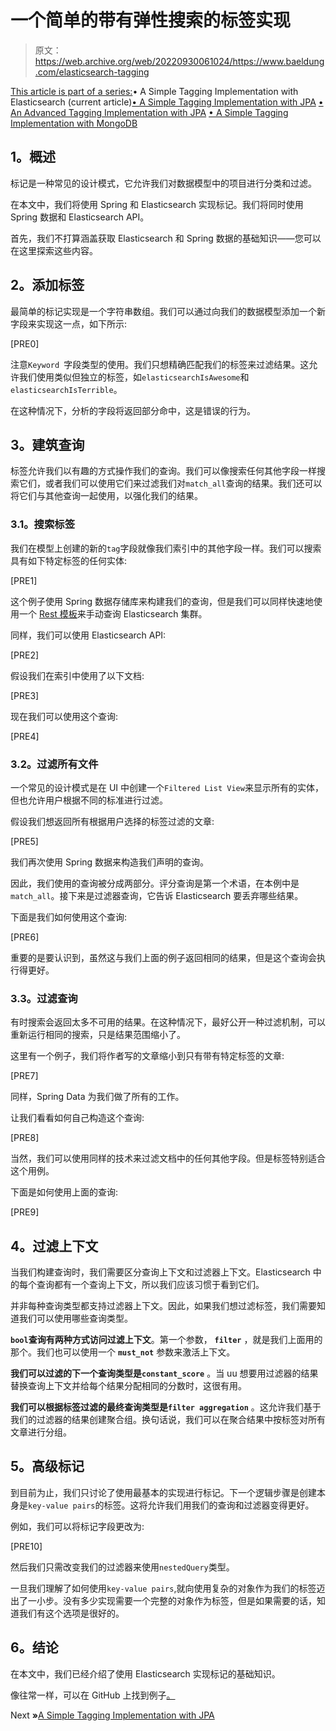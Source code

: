 # 一个简单的带有弹性搜索的标签实现

> 原文：<https://web.archive.org/web/20220930061024/https://www.baeldung.com/elasticsearch-tagging>

[This article is part of a series:](javascript:void(0);)• A Simple Tagging Implementation with Elasticsearch (current article)[• A Simple Tagging Implementation with JPA](/web/20220630140827/https://www.baeldung.com/jpa-tagging)
[• An Advanced Tagging Implementation with JPA](/web/20220630140827/https://www.baeldung.com/jpa-tagging-advanced)
[• A Simple Tagging Implementation with MongoDB](/web/20220630140827/https://www.baeldung.com/mongodb-tagging)

## **1。概述**

标记是一种常见的设计模式，它允许我们对数据模型中的项目进行分类和过滤。

在本文中，我们将使用 Spring 和 Elasticsearch 实现标记。我们将同时使用 Spring 数据和 Elasticsearch API。

首先，我们不打算涵盖获取 Elasticsearch 和 Spring 数据的基础知识——您可以在这里探索这些内容。

## **2。添加标签**

最简单的标记实现是一个字符串数组。我们可以通过向我们的数据模型添加一个新字段来实现这一点，如下所示:

[PRE0]

注意`Keyword `字段类型的使用。我们只想精确匹配我们的标签来过滤结果。这允许我们使用类似但独立的标签，如`elasticsearchIsAwesome`和`elasticsearchIsTerrible`。

在这种情况下，分析的字段将返回部分命中，这是错误的行为。

## **3。建筑查询**

标签允许我们以有趣的方式操作我们的查询。我们可以像搜索任何其他字段一样搜索它们，或者我们可以使用它们来过滤我们对`match_all`查询的结果。我们还可以将它们与其他查询一起使用，以强化我们的结果。

### **3.1。搜索标签**

我们在模型上创建的新的`tag`字段就像我们索引中的其他字段一样。我们可以搜索具有如下特定标签的任何实体:

[PRE1]

这个例子使用 Spring 数据存储库来构建我们的查询，但是我们可以同样快速地使用一个 [Rest 模板](https://web.archive.org/web/20220630140827/https://docs.spring.io/spring/docs/3.0.x/javadoc-api/org/springframework/web/client/RestTemplate.html)来手动查询 Elasticsearch 集群。

同样，我们可以使用 Elasticsearch API:

[PRE2]

假设我们在索引中使用了以下文档:

[PRE3]

现在我们可以使用这个查询:

[PRE4]

### **3.2。过滤所有文件**

一个常见的设计模式是在 UI 中创建一个`Filtered List View`来显示所有的实体，但也允许用户根据不同的标准进行过滤。

假设我们想返回所有根据用户选择的标签过滤的文章:

[PRE5]

我们再次使用 Spring 数据来构造我们声明的查询。

因此，我们使用的查询被分成两部分。评分查询是第一个术语，在本例中是`match_all`。接下来是过滤器查询，它告诉 Elasticsearch 要丢弃哪些结果。

下面是我们如何使用这个查询:

[PRE6]

重要的是要认识到，虽然这与我们上面的例子返回相同的结果，但是这个查询会执行得更好。

### **3.3。过滤查询**

有时搜索会返回太多不可用的结果。在这种情况下，最好公开一种过滤机制，可以重新运行相同的搜索，只是结果范围缩小了。

这里有一个例子，我们将作者写的文章缩小到只有带有特定标签的文章:

[PRE7]

同样，Spring Data 为我们做了所有的工作。

让我们看看如何自己构造这个查询:

[PRE8]

当然，我们可以使用同样的技术来过滤文档中的任何其他字段。但是标签特别适合这个用例。

下面是如何使用上面的查询:

[PRE9]

## **4。过滤上下文**

当我们构建查询时，我们需要区分查询上下文和过滤器上下文。Elasticsearch 中的每个查询都有一个查询上下文，所以我们应该习惯于看到它们。

并非每种查询类型都支持过滤器上下文。因此，如果我们想过滤标签，我们需要知道我们可以使用哪些查询类型。

**`bool`查询有两种方式访问过滤上下文**。第一个参数， **`filter`** ，就是我们上面用的那个。我们也可以使用一个 **`must_not`** 参数来激活上下文。

**我们可以过滤的下一个查询类型是`constant_score`** 。当 uu 想要用过滤器的结果替换查询上下文并给每个结果分配相同的分数时，这很有用。

**我们可以根据标签过滤的最终查询类型是`filter aggregation`** 。这允许我们基于我们的过滤器的结果创建聚合组。换句话说，我们可以在聚合结果中按标签对所有文章进行分组。

## **5。高级标记**

到目前为止，我们只讨论了使用最基本的实现进行标记。下一个逻辑步骤是创建本身是`key-value pairs`的标签。这将允许我们用我们的查询和过滤器变得更好。

例如，我们可以将标记字段更改为:

[PRE10]

然后我们只需改变我们的过滤器来使用`nestedQuery`类型。

一旦我们理解了如何使用`key-value pairs`,就向使用复杂的对象作为我们的标签迈出了一小步。没有多少实现需要一个完整的对象作为标签，但是如果需要的话，知道我们有这个选项是很好的。

## **6。结论**

在本文中，我们已经介绍了使用 Elasticsearch 实现标记的基础知识。

像往常一样，可以在 GitHub 上找到例子[。](https://web.archive.org/web/20220630140827/https://github.com/eugenp/tutorials/tree/master/persistence-modules/spring-data-elasticsearch)

Next **»**[A Simple Tagging Implementation with JPA](/web/20220630140827/https://www.baeldung.com/jpa-tagging)